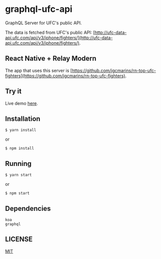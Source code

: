 # graphql-ufc-api

GraphQL Server for UFC's public API.

The data is fetched from UFC's public API: [http://ufc-data-api.ufc.com/api/v3/iphone/fighters/](http://ufc-data-api.ufc.com/api/v3/iphone/fighters/).

## React Native + Relay Modern
The app that uses this server is [https://github.com/jgcmarins/rn-top-ufc-fighters](https://github.com/jgcmarins/rn-top-ufc-fighters).

## Try it
Live demo [here](https://graphql-ufc-api.now.sh/).

## Installation
```
$ yarn install
```
or
```
$ npm install
```

## Running
```
$ yarn start
```
or
```
$ npm start
```

## Dependencies
```
koa
graphql
```

## LICENSE
[MIT](https://github.com/jgcmarins/rn-top-ufc-fighters/blob/master/LICENSE)
